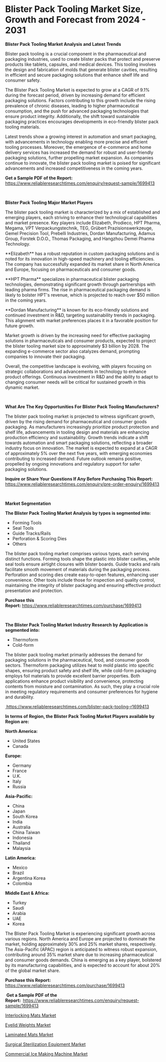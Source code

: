 <p><h1>Blister Pack Tooling Market Size, Growth and Forecast from 2024 - 2031</h1></p><p><strong>Blister Pack Tooling Market Analysis and Latest Trends</strong></p>
<p><p>Blister pack tooling is a crucial component in the pharmaceutical and packaging industries, used to create blister packs that protect and preserve products like tablets, capsules, and medical devices. This tooling involves the design and fabrication of molds that generate blister cavities, resulting in efficient and secure packaging solutions that enhance shelf life and consumer safety.</p><p>The Blister Pack Tooling Market is expected to grow at a CAGR of 9.1% during the forecast period, driven by increasing demand for efficient packaging solutions. Factors contributing to this growth include the rising prevalence of chronic diseases, leading to higher pharmaceutical consumption, and the push for advanced packaging technologies that ensure product integrity. Additionally, the shift toward sustainable packaging practices encourages developments in eco-friendly blister pack tooling materials.</p><p>Latest trends show a growing interest in automation and smart packaging, with advancements in technology enabling more precise and efficient tooling processes. Moreover, the emergence of e-commerce and home delivery services has increased the demand for robust and user-friendly packaging solutions, further propelling market expansion. As companies continue to innovate, the blister pack tooling market is poised for significant advancements and increased competitiveness in the coming years.</p></p>
<p><strong>Get a Sample PDF of the Report:&nbsp;</strong> <a href="https://www.reliableresearchtimes.com/enquiry/request-sample/1699413?utm_campaign=1630&utm_medium=2&utm_source=Github&utm_content=ia&utm_term=20102024&utm_id=blister-pack-tooling">https://www.reliableresearchtimes.com/enquiry/request-sample/1699413</a></p>
<p>&nbsp;</p>
<p><strong>Blister Pack Tooling Major Market Players</strong></p>
<p><p>The blister pack tooling market is characterized by a mix of established and emerging players, each striving to enhance their technological capabilities and market presence. Key players include Elizabeth, Prodieco, HPT Pharma, Megama, VPT Verpackungstechnik, TEG, Grübert Prazisionswerkzeuge, Gemel Precision Tool, Prebelli Industries, Dordan Manufacturing, Adamus Group, Forstek D.O.O., Thomas Packaging, and Hangzhou Demei Pharma Technology.</p><p>**Elizabeth** has a robust reputation in custom packaging solutions and is noted for its innovation in high-speed machinery and tooling efficiencies. The company has successfully expanded its market share in North America and Europe, focusing on pharmaceuticals and consumer goods.</p><p>**HPT Pharma** specializes in pharmaceutical blister packaging technologies, demonstrating significant growth through partnerships with leading pharma firms. The rise in pharmaceutical packaging demand is likely to bolster HPT's revenue, which is projected to reach over $50 million in the coming years.</p><p>**Dordan Manufacturing** is known for its eco-friendly solutions and continued investment in R&D, targeting sustainability trends in packaging. This alignment with market preferences places it in a favorable position for future growth.</p><p>Market growth is driven by the increasing need for effective packaging solutions in pharmaceuticals and consumer products, expected to project the blister tooling market size to approximately $3 billion by 2028. The expanding e-commerce sector also catalyzes demand, prompting companies to innovate their packaging.</p><p>Overall, the competitive landscape is evolving, with players focusing on strategic collaborations and advancements in technology to enhance product offerings. Continuous investment in R&D and the ability to adapt to changing consumer needs will be critical for sustained growth in this dynamic market.</p></p>
<p>&nbsp;</p>
<p><strong>What Are The Key Opportunities For Blister Pack Tooling Manufacturers?</strong></p>
<p><p>The blister pack tooling market is projected to witness significant growth, driven by the rising demand for pharmaceutical and consumer goods packaging. As manufacturers increasingly prioritize product protection and shelf life, advancements in tooling design and materials are enhancing production efficiency and sustainability. Growth trends indicate a shift towards automation and smart packaging solutions, reflecting a broader industry focus on innovation. The market is expected to expand at a CAGR of approximately 5% over the next five years, with emerging economies contributing to increased demand. Future outlook remains positive, propelled by ongoing innovations and regulatory support for safer packaging solutions.</p></p>
<p><strong>Inquire or Share Your Questions If Any Before Purchasing This Report:</strong> <a href="https://www.reliableresearchtimes.com/enquiry/pre-order-enquiry/1699413?utm_campaign=1630&utm_medium=2&utm_source=Github&utm_content=ia&utm_term=20102024&utm_id=blister-pack-tooling">https://www.reliableresearchtimes.com/enquiry/pre-order-enquiry/1699413</a></p>
<p>&nbsp;</p>
<p><strong>Market Segmentation</strong></p>
<p><strong>The Blister Pack Tooling Market Analysis by types is segmented into:</strong></p>
<p><ul><li>Forming Tools</li><li>Seal Tools</li><li>Guide Tracks/Rails</li><li>Perforation & Scoring Dies</li><li>Others</li></ul></p>
<p><p>The blister pack tooling market comprises various types, each serving distinct functions. Forming tools shape the plastic into blister cavities, while seal tools ensure airtight closures with blister boards. Guide tracks and rails facilitate smooth movement of materials during the packaging process. Perforation and scoring dies create easy-to-open features, enhancing user convenience. Other tools include those for inspection and quality control, maintaining the integrity of blister packaging and ensuring effective product presentation and protection.</p></p>
<p><strong>Purchase this Report:&nbsp;</strong><a href="https://www.reliableresearchtimes.com/purchase/1699413?utm_campaign=1630&utm_medium=2&utm_source=Github&utm_content=ia&utm_term=20102024&utm_id=blister-pack-tooling">https://www.reliableresearchtimes.com/purchase/1699413</a></p>
<p>&nbsp;</p>
<p><strong>The Blister Pack Tooling Market Industry Research by Application is segmented into:</strong></p>
<p><ul><li>Thermoform</li><li>Cold-form</li></ul></p>
<p><p>The blister pack tooling market primarily addresses the demand for packaging solutions in the pharmaceutical, food, and consumer goods sectors. Thermoform packaging utilizes heat to mold plastic into specific shapes, ensuring product safety and shelf life, while cold-form packaging employs foil materials to provide excellent barrier properties. Both applications enhance product visibility and convenience, protecting contents from moisture and contamination. As such, they play a crucial role in meeting regulatory requirements and consumer preferences for hygiene and durability.</p></p>
<p><a href="https://www.reliableresearchtimes.com/blister-pack-tooling-r1699413?utm_campaign=1630&utm_medium=2&utm_source=Github&utm_content=ia&utm_term=20102024&utm_id=blister-pack-tooling">&nbsp;https://www.reliableresearchtimes.com/blister-pack-tooling-r1699413</a></p>
<p><strong>In terms of Region, the Blister Pack Tooling Market Players available by Region are:</strong></p>
<p>
    <p> <strong> North America: </strong>
        <ul>
            <li>United States</li>
            <li>Canada</li>
        </ul>
        </p> 
    <p> <strong> Europe: </strong>
        <ul>
            <li>Germany</li>
            <li>France</li>
            <li>U.K.</li>
            <li>Italy</li>
            <li>Russia</li>
        </ul>
        </p> 
    <p> <strong> Asia-Pacific: </strong>
        <ul>
            <li>China</li>
            <li>Japan</li>
            <li>South Korea</li>
            <li>India</li>
            <li>Australia</li>
            <li>China Taiwan</li>
            <li>Indonesia</li>
            <li>Thailand</li>
            <li>Malaysia</li>
        </ul>
        </p> 
    <p> <strong> Latin America: </strong>
        <ul>
            <li>Mexico</li>
            <li>Brazil</li>
            <li>Argentina Korea</li>
            <li>Colombia</li>
        </ul>
        </p> 
    <p> <strong> Middle East & Africa: </strong>
        <ul>
            <li>Turkey</li>
            <li>Saudi</li>
            <li>Arabia</li>
            <li>UAE</li>
            <li>Korea</li>
        </ul>
    </p>
    </p>
<p><p>The Blister Pack Tooling Market is experiencing significant growth across various regions. North America and Europe are projected to dominate the market, holding approximately 30% and 25% market shares, respectively. The Asia-Pacific (APAC) region is anticipated to witness robust expansion, contributing around 35% market share due to increasing pharmaceutical and consumer goods demands. China is emerging as a key player, bolstered by its manufacturing capabilities, and is expected to account for about 20% of the global market share.</p></p>
<p><strong>Purchase this Report: </strong><a href="https://www.reliableresearchtimes.com/purchase/1699413?utm_campaign=1630&utm_medium=2&utm_source=Github&utm_content=ia&utm_term=20102024&utm_id=blister-pack-tooling">https://www.reliableresearchtimes.com/purchase/1699413</a></p>
<p>&nbsp;<strong>Get a Sample PDF of the Report:&nbsp;&nbsp;</strong><a href="https://www.reliableresearchtimes.com/enquiry/request-sample/1699413?utm_campaign=1630&utm_medium=2&utm_source=Github&utm_content=ia&utm_term=20102024&utm_id=blister-pack-tooling">https://www.reliableresearchtimes.com/enquiry/request-sample/1699413</a></p>
<p><strong></strong></p>
<p><p><a href="https://www.linkedin.com/pulse/interlocking-mats-value-chain-analysis-from-raw-materials-end-user-plbve?utm_campaign=1630&utm_medium=2&utm_source=Github&utm_content=ia&utm_term=20102024&utm_id=blister-pack-tooling">Interlocking Mats Market</a></p><p><a href="https://www.linkedin.com/pulse/eyelid-weights-market-evolution-key-trends-regional-pu7qe?utm_campaign=1630&utm_medium=2&utm_source=Github&utm_content=ia&utm_term=20102024&utm_id=blister-pack-tooling">Eyelid Weights Market</a></p><p><a href="https://www.linkedin.com/pulse/evaluating-laminated-mats-market-trends-growth-opportunities-region-t5fke?utm_campaign=1630&utm_medium=2&utm_source=Github&utm_content=ia&utm_term=20102024&utm_id=blister-pack-tooling">Laminated Mats Market</a></p><p><a href="https://www.linkedin.com/pulse/investment-opportunities-surgical-sterilization-equipment-sector-qkxoe?utm_campaign=1630&utm_medium=2&utm_source=Github&utm_content=ia&utm_term=20102024&utm_id=blister-pack-tooling">Surgical Sterilization Equipment Market</a></p><p><a href="https://www.linkedin.com/pulse/insights-commercial-ice-making-machine-market-players-mkste?utm_campaign=1630&utm_medium=2&utm_source=Github&utm_content=ia&utm_term=20102024&utm_id=blister-pack-tooling">Commercial Ice Making Machine Market</a></p></p>